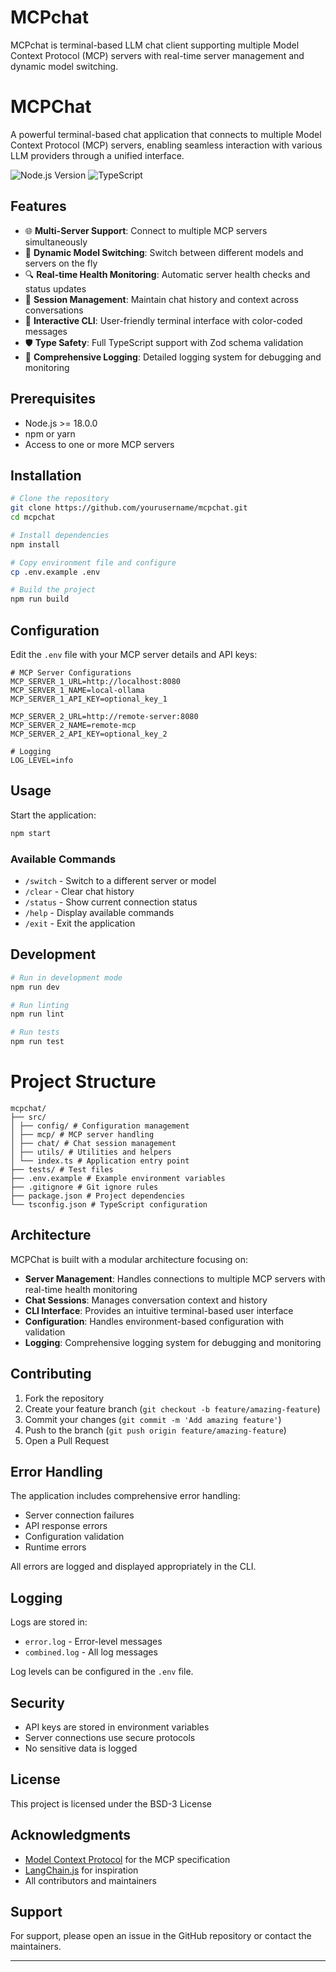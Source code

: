 # MCPchat
MCPchat is terminal-based LLM chat client supporting multiple Model Context Protocol (MCP) servers with real-time server management and dynamic model switching.

# MCPChat

A powerful terminal-based chat application that connects to multiple Model Context Protocol (MCP) servers, enabling seamless interaction with various LLM providers through a unified interface.

![Node.js Version](https://img.shields.io/badge/node-%3E%3D18.0.0-brightgreen)
![TypeScript](https://img.shields.io/badge/TypeScript-5.3.2-blue)


## Features

- 🌐 **Multi-Server Support**: Connect to multiple MCP servers simultaneously
- 🔄 **Dynamic Model Switching**: Switch between different models and servers on the fly
- 🔍 **Real-time Health Monitoring**: Automatic server health checks and status updates
- 💾 **Session Management**: Maintain chat history and context across conversations
- 🎨 **Interactive CLI**: User-friendly terminal interface with color-coded messages
- 🛡️ **Type Safety**: Full TypeScript support with Zod schema validation
- 📝 **Comprehensive Logging**: Detailed logging system for debugging and monitoring

## Prerequisites

- Node.js >= 18.0.0
- npm or yarn
- Access to one or more MCP servers

## Installation

```bash
# Clone the repository
git clone https://github.com/yourusername/mcpchat.git
cd mcpchat

# Install dependencies
npm install

# Copy environment file and configure
cp .env.example .env

# Build the project
npm run build
```
## Configuration

Edit the `.env` file with your MCP server details and API keys:

```env
# MCP Server Configurations
MCP_SERVER_1_URL=http://localhost:8080
MCP_SERVER_1_NAME=local-ollama
MCP_SERVER_1_API_KEY=optional_key_1

MCP_SERVER_2_URL=http://remote-server:8080
MCP_SERVER_2_NAME=remote-mcp
MCP_SERVER_2_API_KEY=optional_key_2

# Logging
LOG_LEVEL=info
```

## Usage

Start the application:

```bash
npm start
```

### Available Commands

- `/switch` - Switch to a different server or model
- `/clear` - Clear chat history
- `/status` - Show current connection status
- `/help` - Display available commands
- `/exit` - Exit the application

## Development

```bash
# Run in development mode
npm run dev

# Run linting
npm run lint

# Run tests
npm run test
```
# Project Structure
```
mcpchat/
├── src/
│ ├── config/ # Configuration management
│ ├── mcp/ # MCP server handling
│ ├── chat/ # Chat session management
│ ├── utils/ # Utilities and helpers
│ └── index.ts # Application entry point
├── tests/ # Test files
├── .env.example # Example environment variables
├── .gitignore # Git ignore rules
├── package.json # Project dependencies
└── tsconfig.json # TypeScript configuration
```

## Architecture

MCPChat is built with a modular architecture focusing on:

- **Server Management**: Handles connections to multiple MCP servers with real-time health monitoring
- **Chat Sessions**: Manages conversation context and history
- **CLI Interface**: Provides an intuitive terminal-based user interface
- **Configuration**: Handles environment-based configuration with validation
- **Logging**: Comprehensive logging system for debugging and monitoring

## Contributing

1. Fork the repository
2. Create your feature branch (`git checkout -b feature/amazing-feature`)
3. Commit your changes (`git commit -m 'Add amazing feature'`)
4. Push to the branch (`git push origin feature/amazing-feature`)
5. Open a Pull Request

## Error Handling

The application includes comprehensive error handling:

- Server connection failures
- API response errors
- Configuration validation
- Runtime errors

All errors are logged and displayed appropriately in the CLI.

## Logging

Logs are stored in:
- `error.log` - Error-level messages
- `combined.log` - All log messages

Log levels can be configured in the `.env` file.

## Security

- API keys are stored in environment variables
- Server connections use secure protocols
- No sensitive data is logged

## License

This project is licensed under the BSD-3 License 

 ## Acknowledgments

- [Model Context Protocol](https://github.com/model-context-protocol) for the MCP specification
- [LangChain.js](https://js.langchain.com/) for inspiration
- All contributors and maintainers

## Support

For support, please open an issue in the GitHub repository or contact the maintainers.

---
